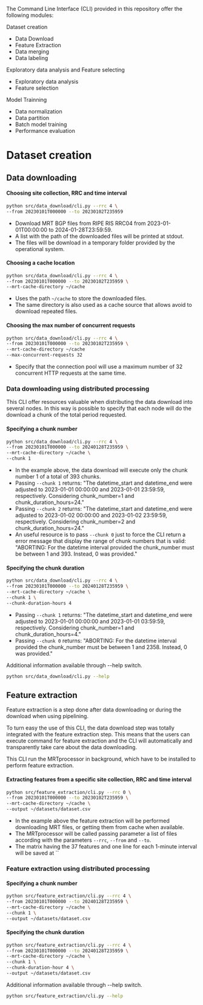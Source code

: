 The Command Line Interface (CLI) provided in this repository offer the following modules:

Dataset creation
* Data Download
* Feature Extraction
* Data merging
* Data labeling

Exploratory data analysis and Feature selecting
* Exploratory data analysis
* Feature selection
  
Model Trainning
* Data normalization
* Data partition
* Batch model training
* Performance evaluation

# Dataset creation

## Data downloading

#### Choosing site collection, RRC and time interval
  
```bash
python src/data_download/cli.py --rrc 4 \
--from 20230101T000000 --to 20230102T235959 
```
* Download MRT BGP files from RIPE RIS RRC04 from 2023-01-01T00:00:00 to 2024-01-28T23:59:59.
* A list with the path of the downloaded files will be printed at stdout.
* The files will be download in a temporary folder provided by the operational system.

#### Choosing a cache location

```bash
python src/data_download/cli.py --rrc 4 \
--from 20230101T000000 --to 20230102T235959 \
--mrt-cache-directory ~/cache
```
* Uses the path `~/cache` to store the downloaded files.
* The same directory is also used as a cache source that allows avoid to download repeated files. 

#### Choosing the max number of concurrent requests

```bash
python src/data_download/cli.py --rrc 4 \
--from 20230101T000000 --to 20230102T235959 \
--mrt-cache-directory ~/cache
--max-concurrent-requests 32
```
* Specify that the connection pool will use a maximum number of 32 concurrent HTTP requests at the same time.

### Data downloading using distributed processing
This CLI offer resources valuable when distributing the data download into several nodes. In this way is possible to specify that each node will do the download a chunk of the total period requested.

#### Specifying a chunk number
```bash
python src/data_download/cli.py --rrc 4 \
--from 20230101T000000 --to 20240128T235959 \
--mrt-cache-directory ~/cache \
--chunk 1
```
* In the example above, the data download will execute only the chunk number 1 of a total of 393 chunks.
* Passing `--chunk 1` returns: "The datetime_start and datetime_end were adjusted to 2023-01-01 00:00:00 and 2023-01-01 23:59:59, respectively. Considering chunk_number=1 and chunk_duration_hours=24."
* Passing `--chunk 2` returns: "The datetime_start and datetime_end were adjusted to 2023-01-02 00:00:00 and 2023-01-02 23:59:59, respectively. Considering chunk_number=2 and chunk_duration_hours=24."
* An useful resource is to pass `--chunk 0` just to force the CLI return a error message that display the range of chunk numbers that is valid: "ABORTING: For the datetime interval provided the chunk_number must be between 1 and 393. Instead, 0 was provided."

#### Specifying the chunk duration

```bash
python src/data_download/cli.py --rrc 4 \
--from 20230101T000000 --to 20240128T235959 \
--mrt-cache-directory ~/cache \
--chunk 1 \
--chunk-duration-hours 4
```
* Passing `--chunk 1` returns: "The datetime_start and datetime_end were adjusted to 2023-01-01 00:00:00 and 2023-01-01 03:59:59, respectively. Considering chunk_number=1 and chunk_duration_hours=4."
* Passing `--chunk 0` returns: "ABORTING: For the datetime interval provided the chunk_number must be between 1 and 2358. Instead, 0 was provided."

Additional information available through --help switch.
```bash
python src/data_download/cli.py --help                                                
```

## Feature extraction

Feature extraction is a step done after data downloading or during the download when using pipelining.

To turn easy the use of this CLI, the data download step was totally integrated with the feature extraction step. This means that the users can execute command for feature extraction and the CLI will automatically and transparently take care about the data downloading.

This CLI run the MRTprocessor in background, which have to be installed to perform feature extraction.

#### Extracting features from a specific site collection, RRC and time interval
```bash
python src/feature_extraction/cli.py --rrc 0 \
--from 20230101T000000 --to 20230102T235959 \
--mrt-cache-directory ~/cache \
--output ~/datasets/dataset.csv
```
* In the example above the feature extraction will be performed downloading MRT files, or getting them from cache when available.
* The MRTprocessor will be called passing parameter a list of files according with the parameters `--rrc`, `--from` and `--to`.
* The matrix having the 37 features and one line for each 1-minute interval will be saved at ``


### Feature extraction using distributed processing

#### Specifying a chunk number
```bash
python src/feature_extraction/cli.py --rrc 4 \
--from 20230101T000000 --to 20240128T235959 \
--mrt-cache-directory ~/cache \
--chunk 1 \
--output ~/datasets/dataset.csv
```

#### Specifying the chunk duration
```bash
python src/feature_extraction/cli.py --rrc 4 \
--from 20230101T000000 --to 20240128T235959 \
--mrt-cache-directory ~/cache \
--chunk 1 \
--chunk-duration-hour 4 \
--output ~/datasets/dataset.csv
```

Additional information available through --help switch.
```bash
python src/feature_extraction/cli.py --help                                                
```